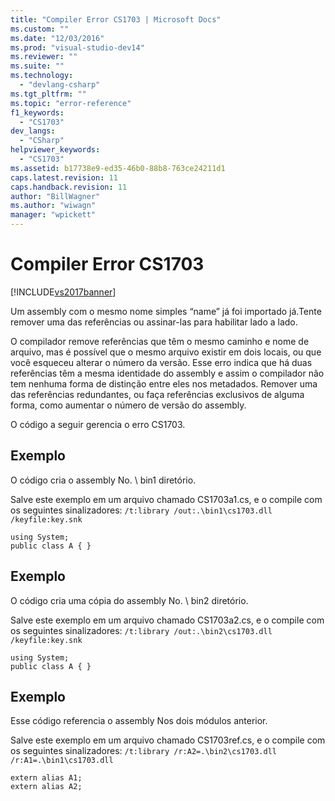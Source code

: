```yaml
---
title: "Compiler Error CS1703 | Microsoft Docs"
ms.custom: ""
ms.date: "12/03/2016"
ms.prod: "visual-studio-dev14"
ms.reviewer: ""
ms.suite: ""
ms.technology: 
  - "devlang-csharp"
ms.tgt_pltfrm: ""
ms.topic: "error-reference"
f1_keywords: 
  - "CS1703"
dev_langs: 
  - "CSharp"
helpviewer_keywords: 
  - "CS1703"
ms.assetid: b17738e9-ed35-46b0-88b8-763ce24211d1
caps.latest.revision: 11
caps.handback.revision: 11
author: "BillWagner"
ms.author: "wiwagn"
manager: "wpickett"
---
```

# Compiler Error CS1703
[!INCLUDE[vs2017banner](../../../csharp/includes/vs2017banner.md)]

Um assembly com o mesmo nome simples “name” já foi importado já.Tente remover uma das referências ou assinar\-las para habilitar lado a lado.  
  
 O compilador remove referências que têm o mesmo caminho e nome de arquivo, mas é possível que o mesmo arquivo existir em dois locais, ou que você esqueceu alterar o número da versão.  Esse erro indica que há duas referências têm a mesma identidade do assembly e assim o compilador não tem nenhuma forma de distinção entre eles nos metadados.  Remover uma das referências redundantes, ou faça referências exclusivos de alguma forma, como aumentar o número de versão do assembly.  
  
 O código a seguir gerencia o erro CS1703.  
  
## Exemplo  
 O código cria o assembly No. \\ bin1 diretório.  
  
 Salve este exemplo em um arquivo chamado CS1703a1.cs, e o compile com os seguintes sinalizadores: `/t:library /out:.\bin1\cs1703.dll /keyfile:key.snk`  
  
```  
using System;  
public class A { }  
```  
  
## Exemplo  
 O código cria uma cópia do assembly No. \\ bin2 diretório.  
  
 Salve este exemplo em um arquivo chamado CS1703a2.cs, e o compile com os seguintes sinalizadores: `/t:library /out:.\bin2\cs1703.dll /keyfile:key.snk`  
  
```  
using System;  
public class A { }  
```  
  
## Exemplo  
 Esse código referencia o assembly Nos dois módulos anterior.  
  
 Salve este exemplo em um arquivo chamado CS1703ref.cs, e o compile com os seguintes sinalizadores: `/t:library /r:A2=.\bin2\cs1703.dll /r:A1=.\bin1\cs1703.dll`  
  
```  
extern alias A1;  
extern alias A2;  
```